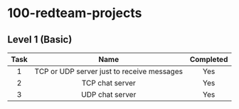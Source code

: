 # 100-redteam-projects

## Level 1 (Basic)

| Task |                    Name                    | Completed |
| :--: | :----------------------------------------: | :-------: |
|  1   | TCP or UDP server just to receive messages |    Yes    |
|  2   |              TCP chat server               |    Yes    |
|  3   |              UDP chat server               |    Yes    |
